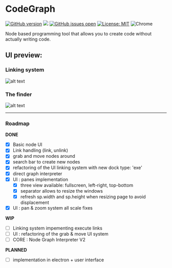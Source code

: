 # CodeGraph
[![GitHub version](https://img.shields.io/badge/version-v0.1-brightgreen.svg)](https://badge.fury.io/gh/WonJunior%2FCodeGraph)
![](https://reposs.herokuapp.com/?path=WonJunior/CodeGraph&color=ff69b4)
[![GitHub issues open](https://img.shields.io/github/issues/WonJunior/CodeGraph.svg?colorB=0576b7)]()
[![License: MIT](https://img.shields.io/badge/License-MIT-yellow.svg)](https://opensource.org/licenses/MIT)
![Chrome](https://goo.gl/zH6atr)

Node based programming tool that allows you to create code without actually writing code.

## UI preview:

### Linking system
![alt text](https://image.ibb.co/kefs9v/preview_6_8_17.png)

### The finder
![alt text](https://image.ibb.co/bSwzev/finder_demo_2.gif)

-----

### Roadmap

**DONE**
- [x] Basic node UI
- [x] Link handling (link, unlink)
- [x] grab and move nodes around
- [x] search bar to create new nodes
- [x] refactoring of the UI linking system with new dock type: 'exe'
- [x] direct graph interpreter
- [x] UI : panes implementation
  - [x] three view available: fullscreen, left-right, top-bottom
  - [x] separator allows to resize the windows
  - [x] refresh sp.width and sp.height when resizing page to avoid displacement
- [x] UI : pan & zoom system all scale fixes

**WIP**
- [ ] Linking system impementing execute links
- [ ] UI : refactoring of the grab & move UI system
- [ ] CORE : Node Graph Interpreter V2

**PLANNED**
- [ ] implementation in electron + user interface
